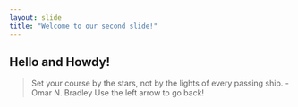 ```yaml
---
layout: slide
title: "Welcome to our second slide!"
---
```

## Hello and Howdy!

> Set your course by the stars, not by the lights of every passing ship. - Omar N. Bradley
Use the left arrow to go back!
